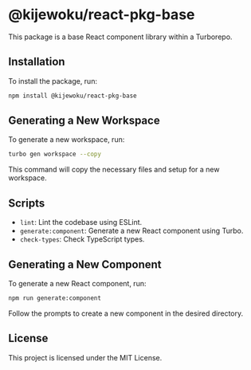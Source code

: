# @kijewoku/react-pkg-base

This package is a base React component library within a Turborepo.

## Installation

To install the package, run:

```sh
npm install @kijewoku/react-pkg-base
```

## Generating a New Workspace

To generate a new workspace, run:

```sh
turbo gen workspace --copy
```

This command will copy the necessary files and setup for a new workspace.

## Scripts

- `lint`: Lint the codebase using ESLint.
- `generate:component`: Generate a new React component using Turbo.
- `check-types`: Check TypeScript types.

## Generating a New Component

To generate a new React component, run:

```sh
npm run generate:component
```

Follow the prompts to create a new component in the desired directory.

## License

This project is licensed under the MIT License.
